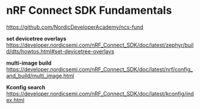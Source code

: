 # nRF Connect SDK Fundamentals

https://github.com/NordicDeveloperAcademy/ncs-fund

**set devicetree overlays** \
https://developer.nordicsemi.com/nRF_Connect_SDK/doc/latest/zephyr/build/dts/howtos.html#set-devicetree-overlays

**multi-image build** \
https://developer.nordicsemi.com/nRF_Connect_SDK/doc/latest/nrf/config_and_build/multi_image.html

**Kconfig search**
https://developer.nordicsemi.com/nRF_Connect_SDK/doc/latest/kconfig/index.html
